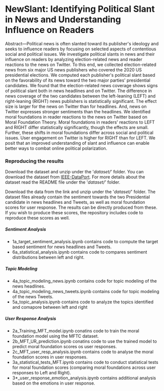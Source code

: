 # NewSlant: Identifying Political Slant in News and Understanding Influence on Readers

Abstract—Political news is often slanted toward its publisher's ideology and seeks to influence readers by focusing on selected aspects of contentious social and political issues. We investigate political slants in news and their influence on readers by analyzing election-related news and reader reactions to the news on Twitter. To this end, we collected election-related news from six major US news publishers who covered the 2020 US presidential elections. We computed each publisher's political slant based on the favorability of its news toward the two major parties' presidential candidates. We found that the election-related news coverage shows signs of political slant both in news headlines and on Twitter. The difference in news coverage of the two candidates between the left-leaning (LEFT) and right-leaning (RIGHT) news publishers is statistically significant. The effect size is larger for the news on Twitter than for headlines. And, news on Twitter expresses stronger sentiments than the headlines. We identified moral foundations in reader reactions to the news on Twitter based on Moral Foundation Theory. Moral foundations in readers' reactions to LEFT and RIGHT differ statistically significantly, though the effects are small. Further, these shifts in moral foundations differ across social and political issues. User engagement on Twitter is higher for RIGHT than for LEFT. We posit that an improved understanding of slant and influence can enable better ways to combat online political polarization.

### Reproducing the results

Download the dataset and unzip under the '_dataset/_' folder.
You can download the dataset from [IEEE-DataPort](https://ieee-dataport.org/documents/newsslant). 
For more details about the dataset read the README file under the '_dataset/_' folder.

Download the data from the link and unzip under the '_dataset/_' folder.
The dataset files already contain the sentiment towards the two Presidential candidate in news headlines and Tweets, as well as moral foundation scores for user response. The results can be directly produced from these. If you wish to produce these scores, the repository includes code to reproduce these scores as well.

##### Sentiment Analysis
- 1a_target_sentiment_analysis.ipynb contains code to compute the target based sentiment for news headlines and Tweets.
- 6a_statistical_analysis.ipynb contains code to compares sentiment distributions between left and right.

##### Topic Modeling
- 4a_topic_modeling_news.ipynb contains code for topic modeling of the news headlines. 
- 4a_topic_modeling_news_tweets.ipynb contains code for topic modeling of the news Tweets.
- 5a_topic_analysis.ipynb contains code to analyze the topics identified and comapore between left and right

##### User Response Analysis
- 2a_Training_MFT_model.ipynb conatins code to train the moral foundation model using the MFTC dataset.
- 2b_MFT_UR_prediction.ipynb conatins code to use the trained model to predict moral foundation scores os user responses.
- 2c_MFT_user_resp_analysis.ipynb contains code to analyse the moral foundation scores in user responses.
- 3a_statistical_tests_MFT.ipynb contains code to conduct statistical tests for moral foundation scores (comparing moral foundations across user responses to Left and Right).
- 3*_user_response_emotion_analysis.ipynb contains additional analysis based on the emotions in user response.
